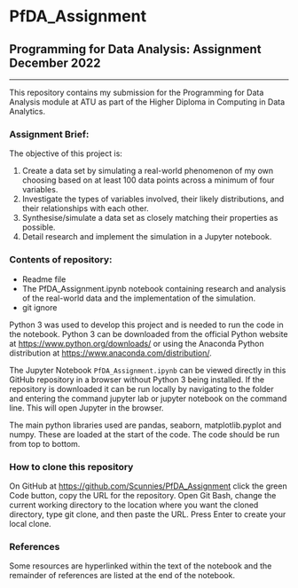 # PfDA_Assignment
## Programming for Data Analysis: Assignment December 2022
***

This repository contains my submission for the Programming for Data Analysis module at ATU as part of the Higher Diploma in Computing in Data Analytics.

### Assignment Brief:

The objective of this project is:

1. Create a data set by simulating a real-world phenomenon of my own choosing based on at least 100 data points across a minimum of four variables. 
2. Investigate the types of variables involved, their likely distributions, and their relationships with each other.
3. Synthesise/simulate a data set as closely matching their properties as possible.
4. Detail research and implement the simulation in a Jupyter notebook.

### Contents of repository:

- Readme file
- The PfDA_Assignment.ipynb notebook containing research and analysis of the real-world data and the implementation of the simulation.
- git ignore 

Python 3 was used to develop this project and is needed to run the code in the notebook. Python 3 can be downloaded from the official Python website at https://www.python.org/downloads/ or using the Anaconda Python distribution at https://www.anaconda.com/distribution/.

The Jupyter Notebook `PfDA_Assignment.ipynb` can be viewed directly in this GitHub repository in a browser without Python 3 being installed. 
If the repository is downloaded it can be run locally by navigating to the folder and entering the command jupyter lab or jupyter notebook on the command line. This will open Jupyter in the browser. 

The main python libraries used are pandas, seaborn, matplotlib.pyplot and numpy. These are loaded at the start of the code. The code should be run from top to bottom. 

### How to clone this repository

On GitHub at https://github.com/Scunnies/PfDA_Assignment click the green Code button, copy the URL for the repository. Open Git Bash, change the current working directory to the location where you want the cloned directory, type git clone, and then paste the URL. Press Enter to create your local clone.

### References 

Some resources are hyperlinked within the text of the notebook and the remainder of references are listed at the end of the notebook.  